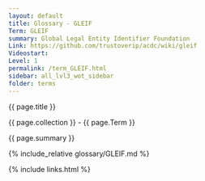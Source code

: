 ```yaml
---
layout: default
title: Glossary - GLEIF
Term: GLEIF
summary: Global Legal Entity Identifier Foundation
Link: https://github.com/trustoverip/acdc/wiki/gleif
Videostart: 
Level: 1
permalink: /term_GLEIF.html
sidebar: all_lvl3_wot_sidebar
folder: terms
---
```


{{ page.title }}

{{ page.collection }} - {{ page.Term }}

   {{ page.summary }}

{% include_relative glossary/GLEIF.md %}

 {% include links.html %} 

